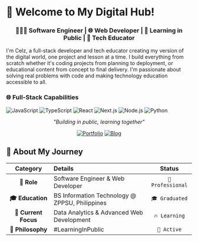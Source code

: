 # 🚀 Welcome to My Digital Hub!

<div align="center">

### 👩🏻‍💻 Software Engineer | 🌐 Web Developer | 🌱 Learning in Public | 🎨 Tech Educator

</div>

I'm Celz, a full-stack developer and tech educator creating my version of the digital world, one project and lesson at a time. I build everything from scratch whether it's coding projects from planning to deployment, or educational content from concept to final delivery. I'm passionate about solving real problems with code and making technology education accessible to all.

### **🌐 Full-Stack Capabilities**

![JavaScript](https://img.shields.io/badge/JavaScript-F7DF1E?style=for-the-badge&logo=javascript&logoColor=black)
![TypeScript](https://img.shields.io/badge/TypeScript-3178C6?style=for-the-badge&logo=typescript&logoColor=white)
![React](https://img.shields.io/badge/React-61DAFB?style=for-the-badge&logo=react&logoColor=black)
![Next.js](https://img.shields.io/badge/Next.js-000000?style=for-the-badge&logo=next.js&logoColor=white)
![Node.js](https://img.shields.io/badge/Node.js-339933?style=for-the-badge&logo=node.js&logoColor=white)
![Python](https://img.shields.io/badge/Python-3776AB?style=for-the-badge&logo=python&logoColor=white)

</div>

<div align="center">

<!--![GitHub Stars](https://img.shields.io/github/stars/yourusername/yourrepo?style=social)
![YouTube Subscribers](https://img.shields.io/youtube/channel/subscribers/UCXXXXXXX?style=social)
![Visitor Count](https://komarev.com/gh/yourusername?color=ff69b4) -->

*"Building in public, learning together"*

[![Portfolio](https://img.shields.io/badge/🌐_Visit_My_Portfolio-FF6B6B?style=for-the-badge&logo=vercel&logoColor=white)](https://yourportfolio.com)
[![Blog](https://img.shields.io/badge/📝_Read_My_Blog-000000?style=for-the-badge&logo=dev.to&logoColor=white)](https://yourblog.com)

</div>

## 🚀 About My Journey

<div align="center">

| Category | Details | Status |
|:--------:|:--------|:------:|
| **🎯 Role** | Software Engineer & Web Developer | `🏢 Professional` |
| **🎓 Education** | BS Information Technology @ ZPPSU, Philippines | `🎓 Graduated` |
| **🚀 Current Focus** | Data Analytics & Advanced Web Development | `🔥 Learning` |
| **🌱 Philosophy** | #LearningInPublic | `💫 Active` |

</div>
